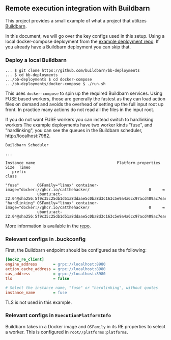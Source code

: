 ## Remote execution integration with Buildbarn

This project provides a small example of what a project that utilizes
[Buildbarn](https://github.com/buildbarn).

In this document, we will go over the key configs used in this setup. Using a
local docker-compose deployment from the
[example deployment repo](https://github.com/buildbarn/bb-deployments). If you
already have a Buildbarn deployment you can skip that.

### Deploy a local Buildbarn

```
... $ git clone https://github.com/buildbarn/bb-deployments
... $ cd bb-deployments
.../bb-deployments $ cd docker-compose
.../bb-deployments/docker-compose $ ./run.sh
```

This uses `docker-compose` to spin up the required Buildbarn services. Using
FUSE based workers, those are generally the fastest as they can load action
files on demand and avoids the overhead of setting up the full input root up
front. In practice many actions do not read all the files in the input root.

If you do not want FUSE workers you can instead switch to hardlinking workers
The example deployments have two worker kinds "fuse", and "hardlinking", you can
see the queues in the Buildbarn scheduler, http://localhost:7982.

```
Buildbarn Scheduler

...

Instance name                                    Platform properties                                    Size  Timeo
   prefix                                                                                               class

"fuse"        OSFamily="linux" container-image="docker://ghcr.io/catthehacker/                          0     ∞
              ubuntu:act-22.04@sha256:5f9c35c25db1d51a8ddaae5c0ba8d3c163c5e9a4a6cc97acd409ac7eae239448"
"hardlinking" OSFamily="linux" container-image="docker://ghcr.io/catthehacker/                          0     ∞
              ubuntu:act-22.04@sha256:5f9c35c25db1d51a8ddaae5c0ba8d3c163c5e9a4a6cc97acd409ac7eae239448"
```

More information is available in the
[repo](https://github.com/buildbarn/bb-deployments).

### Relevant configs in .buckconfig

First, the Buildbarn endpoint should be configured as the following:

```ini
[buck2_re_client]
engine_address       = grpc://localhost:8980
action_cache_address = grpc://localhost:8980
cas_address          = grpc://localhost:8980
tls                  = false

# Select the instance name, "fuse" or "hardlinking", without quotes
instance_name        = fuse
```

TLS is not used in this example.

### Relevant configs in `ExecutionPlatformInfo`

Buildbarn takes in a Docker image and `OSFamily` in its RE properties to select
a worker. This is configured in `root//platforms:platforms`.
